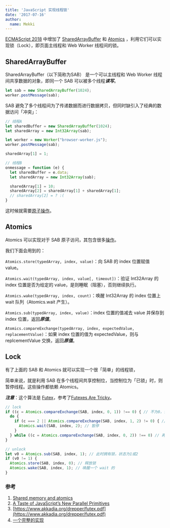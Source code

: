 ```yaml
---
title: 'JavaScript 实现线程锁'
date: '2017-07-16'
author:
  name: Mekki
---
```


[ECMAScript 2018](https://tc39.github.io/ecma262/) 中增加了 [SharedArrayBuffer](https://tc39.github.io/ecma262/#sec-sharedarraybuffer-objects) 和 [Atomics](https://tc39.github.io/ecma262/#sec-atomics-object) ，利用它们可以实现锁（Lock），即页面主线程和 Web Worker 线程间的锁。

## SharedArrayBuffer

SharedArrayBuffer（以下简称为SAB） 是一个可以主线程和 Web Worker 线程间共享数据的对象，即同一个 SAB 可以被多个线程***读写***。

```javascript
let sab = new SharedArrayBuffer(1024);
worker.postMessage(sab);
```

SAB 避免了多个线程间为了传递数据而进行数据拷贝，但同时缺引入了经典的数据访问「冲突」：

```javascript
// 线程A
let sharedBuffer = new SharedArrayBuffer(1024);
let sharedArray = new Int32Array(sab);

let worker = new Worker("browser-worker.js");
worker.postMessage(sab);

sharedArray[1] = 1;

// 线程B
onmessage = function (e) {
  let sharedBuffer = e.data;
  let sharedArray = new Int32Array(sab);

  sharedArray[1] = 10;
  sharedArray[2] = sharedArray[1] + sharedArray[1];
  // sharedArray[2] = ? :(
}

```

这时候就需要[原子操作](https://en.wikipedia.org/wiki/Linearizability)。

## Atomics

Atomics 可以实现对于 SAB 原子访问，其包含很多[操作](https://developer.mozilla.org/en-US/docs/Web/JavaScript/Reference/Global_Objects/Atomics#Methods)。

我们下面会用到的：

`Atomics.store(typedArray, index, value)`：向 SAB 的 index 位置赋值 value。

`Atomics.wait(typedArray, index, value[, timeout])`：验证 Int32Array 的 index 位置是否为给定的 value，是则睡眠（阻塞），否则继续执行。

`Atomics.wake(typedArray, index, count)`：唤醒 Int32Array 的 index 位置上wait 队列（Atomics.wait 产生）。

`Atomics.sub(typedArray, index, value)`：index 位置的值减去 value 并保存到 index 位置，返回***原值***。

`Atomics.compareExchange(typedArray, index, expectedValue, replacementValue)`：如果 index 位置的值为 expectedValue，则与 replcementValue 交换，返回***原值***。

## Lock

有了上面的 SAB 和 Atomics 就可以实现一个很「简单」的线程锁，

简单来说，就是利用 SAB 在多个线程间共享控制位，当控制位为「已锁」时，则暂停线程。这些操作都依赖 Atomics。

***注意***：这个算法是 [Futex](https://en.wikipedia.org/wiki/Futex)，参考了[Futexes Are Tricky](https://www.akkadia.org/drepper/futex.pdf)。

```javascript
// lock 
if ((c = Atomics.compareExchange(SAB, index, 0, 1)) !== 0) { // 不为0，说明其他人持锁
  do {
    if (c === 2 || Atomics.compareExchange(SAB, index, 1, 2) != 0) { // 如果依旧得不到锁
      Atomics.wait(SAB, index, 2); // 暂停
    }
  } while ((c = Atomics.compareExchange(SAB, index, 0, 2)) !== 0) // 再次尝试获取锁
}

// unlock
let v0 = Atomics.sub(SAB, index, 1); // 此时拥有锁，状态为1或2
if (v0 != 1) {
  Atomics.store(SAB, index, 0); // 释放锁
  Atomics.wake(SAB, index, 1); // 唤醒一个 wait 的
}
```

### 参考

1. [Shared memory and atomics](http://exploringjs.com/es2016-es2017/ch_shared-array-buffer.html)
2. [A Taste of JavaScript’s New Parallel Primitives](https://hacks.mozilla.org/2016/05/a-taste-of-javascripts-new-parallel-primitives/)
3. [https://www.akkadia.org/drepper/futex.pdf](https://www.akkadia.org/drepper/futex.pdf)
4. [一个完整的实现](https://github.com/lars-t-hansen/js-lock-and-condition)
